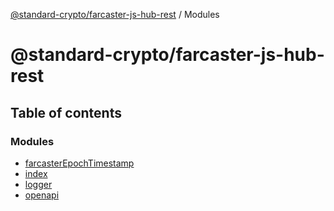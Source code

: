 [@standard-crypto/farcaster-js-hub-rest](README.md) / Modules

# @standard-crypto/farcaster-js-hub-rest

## Table of contents

### Modules

- [farcasterEpochTimestamp](modules/farcasterEpochTimestamp.md)
- [index](modules/index.md)
- [logger](modules/logger.md)
- [openapi](modules/openapi.md)
